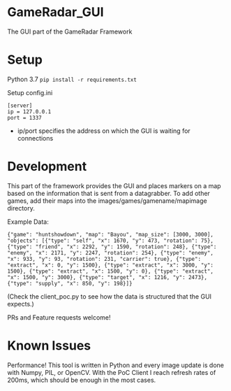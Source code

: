 # GameRadar_GUI
The GUI part of the GameRadar Framework

# Setup
Python 3.7
``pip install -r requirements.txt``

Setup config.ini
```
[server]
ip = 127.0.0.1
port = 1337
```

- ip/port specifies the address on which the GUI is waiting for connections

# Development
This part of the framework provides the GUI and places markers on a map based on the information that is sent from a datagrabber.
To add other games, add their maps into the images/games/gamename/mapimage directory.

Example Data:

```{"game": "huntshowdown", "map": "Bayou", "map_size": [3000, 3000], "objects": [{"type": "self", "x": 1670, "y": 473, "rotation": 75}, {"type": "friend", "x": 2292, "y": 1590, "rotation": 248}, {"type": "enemy", "x": 2171, "y": 2247, "rotation": 254}, {"type": "enemy", "x": 933, "y": 93, "rotation": 231, "carrier": true}, {"type": "extract", "x": 0, "y": 1500}, {"type": "extract", "x": 3000, "y": 1500}, {"type": "extract", "x": 1500, "y": 0}, {"type": "extract", "x": 1500, "y": 3000}, {"type": "target", "x": 1216, "y": 2473}, {"type": "supply", "x": 850, "y": 198}]}```

(Check the client_poc.py to see how the data is structured that the GUI expects.)

PRs and Feature requests welcome!

# Known Issues
Performance! This tool is written in Python and every image update is done with Numpy, PIL, or OpenCV. With the PoC
Client I reach refresh rates of 200ms, which should be enough in the most cases.
